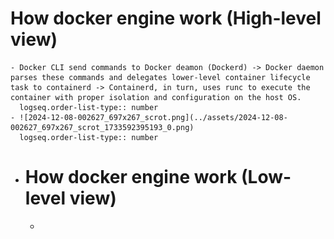 # How docker engine work (High-level view)
	- Docker CLI send commands to Docker deamon (Dockerd) -> Docker daemon parses these commands and delegates lower-level container lifecycle task to containerd -> Containerd, in turn, uses runc to execute the container with proper isolation and configuration on the host OS.
	  logseq.order-list-type:: number
	- ![2024-12-08-002627_697x267_scrot.png](../assets/2024-12-08-002627_697x267_scrot_1733592395193_0.png)
	  logseq.order-list-type:: number
- # How docker engine work (Low-level view)
	-